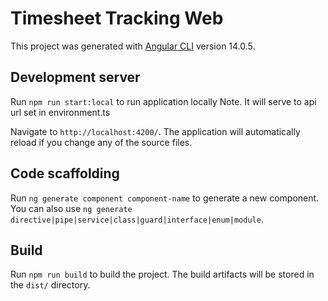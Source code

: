 # Timesheet Tracking Web

This project was generated with [Angular CLI](https://github.com/angular/angular-cli) version 14.0.5.

## Development server

Run `npm run start:local` to run application locally
Note. It will serve to api url set in environment.ts

Navigate to `http://localhost:4200/`. The application will automatically reload if you change any of the source files.

## Code scaffolding

Run `ng generate component component-name` to generate a new component. You can also use `ng generate directive|pipe|service|class|guard|interface|enum|module`.

## Build

Run `npm run build` to build the project. The build artifacts will be stored in the `dist/` directory.